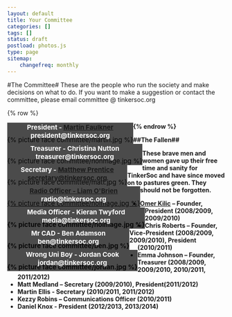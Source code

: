 ```yaml
---
layout: default 
title: Your Committee
categories: []
tags: []
status: draft
postload: photos.js
type: page
sitemap:
    changefreq: monthly
---
```


<style>

section figure {
    float: left;
    clear: both;
    
    position: relative;
    overflow: auto;
    display: inline-block;
    
    margin: 0 auto;
    padding: 30px 0 0 0;
    font-size: 15px;
}

section figure img {
    vertical-align: bottom;
}

section figure figcaption {
    position: absolute;
    bottom: 0;
    left: 0;
    right: 0;
    
    background: rgba(0,0,0,0.7);
    text-align: center;
    color: #fff; 
    padding: 10px;
}

section#container {
	margin-right: auto;
	margin-left: auto;
}

@media (max-width: 768px) {
section figure img {
	width: 100%;
}

}


</style>

#The Committee#
These are the people who run the society and make decisions on what to do. If you want to make a suggestion or contact the committee, please email committee @ tinkersoc.org

{% row %}
<section id="container" class=".col-md-12">
<figure class="item">
{% picture face committee/martin.jpg %}
<figcaption>
<strong>President - <a href="www.martinfaulkner.co.uk">Martin Faulkner</a></strong>
<strong>president@tinkersoc.org</strong>
</figcaption>
</figure>

<figure class="item">
{% picture face committee/nonmage.jpg %}
<figcaption>
<strong>Treasurer - Christina Nutton</a></strong>
<strong>treasurer@tinkersoc.org</strong>
</figcaption>
</figure>

<figure class="item">
{% picture face committee/matt.jpg %}
<figcaption>
<strong>Secretary - <a href="www.electronicbyte.cc">Matthew Prentice</strong>
<strong>secretary@tinkersoc.org</strong>
</figcaption>
</figure>

<figure class="item">
{% picture face committee/noimage.jpg %}
<figcaption>
<strong>Radio Officer - Liam O'Brien</a>
<strong>radio@tinkersoc.org</strong>
</figcaption>
</figure>

<figure class="item">
{% picture face committee/noimage.jpg %}
<figcaption>
<strong>Media Officer - Kieran Twyford</a>
<strong>media@tinkersoc.org</strong>
</figcaption>
</figure>

<figure class="item">
{% picture face committee/ben.jpg %}
<figcaption>
Mr CAD - Ben Adamson
ben@tinkersoc.org
</figcaption>
</figure>

<figure class="item">
{% picture face committee/jordan.jpg %}
<figcaption>
Wrong Uni Boy - Jordan Cook
jordan@tinkersoc.org
</figcaption>
</figure>

{% endrow %}

##The Fallen##

These brave men and women gave up their free time and sanity for TinkerSoc and
have since moved on to pastures green. They should not be forgotten.

* <strong><a href="http://omer.me/">Omer Kilic</a></strong> – Founder, President (2008/2009, 2009/2010)
* **Chris Roberts** – Founder, Vice-President (2008/2009, 2009/2010), President (2010/2011)
* **Emma Johnson** – Founder, Treasurer (2008/2009, 2009/2010, 2010/2011, 2011/2012)
* **Matt Medland** – Secretary (2009/2010), President(2011/2012)
* **Martin Ellis** - Secretary (2010/2011, 2011/2012)
* **Kezzy Robins** – Communications Officer (2010/2011)
* **Daniel Knox** - President (2012/2013, 2013/2014)

